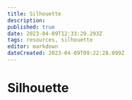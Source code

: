 ```yaml
---
title: Silhouette
description: 
published: true
date: 2023-04-09T12:33:29.293Z
tags: resources, silhouette
editor: markdown
dateCreated: 2023-04-09T09:22:28.099Z
---
```


# Silhouette